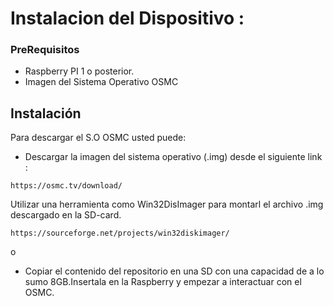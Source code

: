 # Instalacion del Dispositivo : 

### PreRequisitos

* 	Raspberry PI 1 o posterior.
* 	Imagen del Sistema Operativo OSMC 


## Instalación

Para descargar el S.O OSMC  usted puede: 

* Descargar la imagen del sistema operativo (.img) desde el siguiente link :

```
https://osmc.tv/download/ 
```

Utilizar una herramienta como Win32DisImager para montarl el archivo .img descargado en la SD-card. 

```
https://sourceforge.net/projects/win32diskimager/
```

o   
* Copiar el contenido del repositorio en una SD con una capacidad de a lo sumo 8GB.Insertala en la Raspberry y empezar a interactuar con el OSMC.







